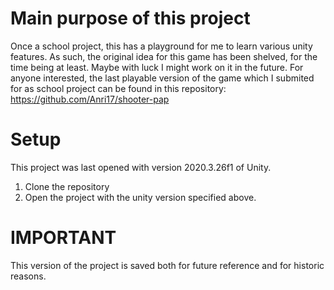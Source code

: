 # Main purpose of this project

Once a school project, this has a playground for me to learn various unity features.
As such, the original idea for this game has been shelved, for the time being at least. Maybe with luck I might work on it in the future.
For anyone interested, the last playable version of the game which I submited for as school project can be found in this repository: https://github.com/Anri17/shooter-pap

# Setup

This project was last opened with version 2020.3.26f1 of Unity.

1. Clone the repository
2. Open the project with the unity version specified above.

# IMPORTANT

This version of the project is saved both for future reference and for historic reasons.

